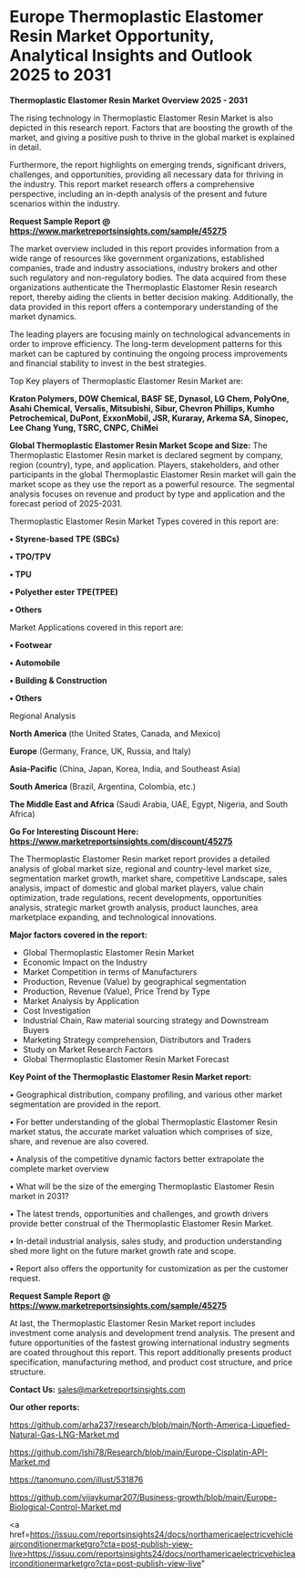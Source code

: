 # Europe Thermoplastic Elastomer Resin Market Opportunity, Analytical Insights and Outlook 2025 to 2031

<Strong> Thermoplastic Elastomer Resin Market Overview 2025 - 2031</strong>

The rising technology in Thermoplastic Elastomer Resin Market is also depicted in this research report. Factors that are boosting the growth of the market, and giving a positive push to thrive in the global market is explained in detail.

Furthermore, the report highlights on emerging trends, significant drivers, challenges, and opportunities, providing all necessary data for thriving in the industry. This report market research offers a comprehensive perspective, including an in-depth analysis of the present and future scenarios within the industry.

<strong>Request Sample Report @ <a href=https://www.marketreportsinsights.com/sample/45275>https://www.marketreportsinsights.com/sample/45275</a></strong>

The market overview included in this report provides information from a wide range of resources like government organizations, established companies, trade and industry associations, industry brokers and other such regulatory and non-regulatory bodies. The data acquired from these organizations authenticate the Thermoplastic Elastomer Resin research report, thereby aiding the clients in better decision making. Additionally, the data provided in this report offers a contemporary understanding of the market dynamics.

The leading players are focusing mainly on technological advancements in order to improve efficiency. The long-term development patterns for this market can be captured by continuing the ongoing process improvements and financial stability to invest in the best strategies.

Top Key players of Thermoplastic Elastomer Resin Market are:

<strong>Kraton Polymers, DOW Chemical, BASF SE, Dynasol, LG Chem, PolyOne, Asahi Chemical, Versalis, Mitsubishi, Sibur, Chevron Phillips, Kumho Petrochemical, DuPont, ExxonMobil, JSR, Kuraray, Arkema SA, Sinopec, Lee Chang Yung, TSRC, CNPC, ChiMei</strong>

<strong><b>Global Thermoplastic Elastomer Resin Market Scope and Size:</b></strong>
The Thermoplastic Elastomer Resin market is declared segment by company, region (country), type, and application. Players, stakeholders, and other participants in the global Thermoplastic Elastomer Resin market will gain the market scope as they use the report as a powerful resource. The segmental analysis focuses on revenue and product by type and application and the forecast period of 2025-2031.

Thermoplastic Elastomer Resin Market Types covered in this report are:

<strong>•  Styrene-based TPE (SBCs)

•  TPO/TPV

•  TPU

•  Polyether ester TPE(TPEE)

•  Others</strong>

Market Applications covered in this report are:

<strong>•  Footwear

•  Automobile

•  Building & Construction

•  Others</strong> 

Regional Analysis

<strong>North America</strong> (the United States, Canada, and Mexico)

<strong>Europe</strong> (Germany, France, UK, Russia, and Italy)

<strong>Asia-Pacific</strong> (China, Japan, Korea, India, and Southeast Asia)

<strong>South America</strong> (Brazil, Argentina, Colombia, etc.)

<strong>The Middle East and Africa</strong> (Saudi Arabia, UAE, Egypt, Nigeria, and South Africa)

<strong>Go For Interesting Discount Here: <a href=https://www.marketreportsinsights.com/discount/45275>https://www.marketreportsinsights.com/discount/45275</a></strong>

The Thermoplastic Elastomer Resin market report provides a detailed analysis of global market size, regional and country-level market size, segmentation market growth, market share, competitive Landscape, sales analysis, impact of domestic and global market players, value chain optimization, trade regulations, recent developments, opportunities analysis, strategic market growth analysis, product launches, area marketplace expanding, and technological innovations.

<strong><b>Major factors covered in the report:</b></strong>
<ul>
  <li>Global Thermoplastic Elastomer Resin Market </li>
  <li>Economic Impact on the Industry</li>
  <li>Market Competition in terms of Manufacturers</li>
  <li>Production, Revenue (Value) by geographical segmentation</li>
  <li>Production, Revenue (Value), Price Trend by Type</li>
  <li>Market Analysis by Application</li>
  <li>Cost Investigation</li>
  <li>Industrial Chain, Raw material sourcing strategy and Downstream Buyers</li>
  <li>Marketing Strategy comprehension, Distributors and Traders</li>
  <li>Study on Market Research Factors</li>
  <li>Global Thermoplastic Elastomer Resin Market Forecast</li>
</ul>

<strong><b>Key Point of the Thermoplastic Elastomer Resin Market report:</b></strong>

• Geographical distribution, company profiling, and various other market segmentation are provided in the report.

• For better understanding of the global Thermoplastic Elastomer Resin market status, the accurate market valuation which comprises of size, share, and revenue are also covered.

• Analysis of the competitive dynamic factors better extrapolate the complete market overview

• What will be the size of the emerging Thermoplastic Elastomer Resin market in 2031?

• The latest trends, opportunities and challenges, and growth drivers provide better construal of the Thermoplastic Elastomer Resin Market.

• In-detail industrial analysis, sales study, and production understanding shed more light on the future market growth rate and scope.

• Report also offers the opportunity for customization as per the customer request.

<strong>Request Sample Report @ <a href=https://www.marketreportsinsights.com/sample/45275>https://www.marketreportsinsights.com/sample/45275</a></strong>

At last, the Thermoplastic Elastomer Resin Market report includes investment come analysis and development trend analysis. The present and future opportunities of the fastest growing international industry segments are coated throughout this report. This report additionally presents product specification, manufacturing method, and product cost structure, and price structure.

<strong>Contact Us:</strong>
sales@marketreportsinsights.com

<strong>Our other reports:</strong>

<a href=https://github.com/arha237/research/blob/main/North-America-Liquefied-Natural-Gas-LNG-Market.md>https://github.com/arha237/research/blob/main/North-America-Liquefied-Natural-Gas-LNG-Market.md</a>

<a href=https://github.com/Ishi78/Research/blob/main/Europe-Cisplatin-API-Market.md>https://github.com/Ishi78/Research/blob/main/Europe-Cisplatin-API-Market.md</a>

<a href=https://tanomuno.com/illust/531876>https://tanomuno.com/illust/531876</a>

<a href=https://github.com/vijaykumar207/Business-growth/blob/main/Europe-Biological-Control-Market.md>https://github.com/vijaykumar207/Business-growth/blob/main/Europe-Biological-Control-Market.md</a>

<a href=https://issuu.com/reportsinsights24/docs/northamericaelectricvehicleairconditionermarketgro?cta=post-publish-view-live>https://issuu.com/reportsinsights24/docs/northamericaelectricvehicleairconditionermarketgro?cta=post-publish-view-live</a>"

